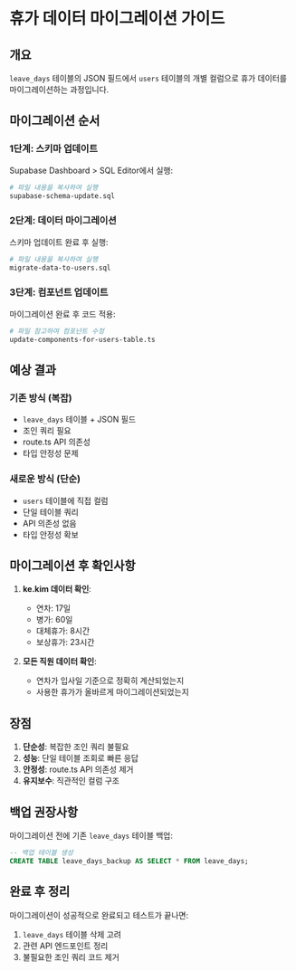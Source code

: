 # 휴가 데이터 마이그레이션 가이드

## 개요
`leave_days` 테이블의 JSON 필드에서 `users` 테이블의 개별 컬럼으로 휴가 데이터를 마이그레이션하는 과정입니다.

## 마이그레이션 순서

### 1단계: 스키마 업데이트
Supabase Dashboard > SQL Editor에서 실행:
```bash
# 파일 내용을 복사하여 실행
supabase-schema-update.sql
```

### 2단계: 데이터 마이그레이션  
스키마 업데이트 완료 후 실행:
```bash
# 파일 내용을 복사하여 실행
migrate-data-to-users.sql
```

### 3단계: 컴포넌트 업데이트
마이그레이션 완료 후 코드 적용:
```bash
# 파일 참고하여 컴포넌트 수정
update-components-for-users-table.ts
```

## 예상 결과

### 기존 방식 (복잡)
- `leave_days` 테이블 + JSON 필드
- 조인 쿼리 필요
- route.ts API 의존성
- 타입 안정성 문제

### 새로운 방식 (단순)
- `users` 테이블에 직접 컬럼
- 단일 테이블 쿼리
- API 의존성 없음
- 타입 안정성 확보

## 마이그레이션 후 확인사항

1. **ke.kim 데이터 확인**:
   - 연차: 17일
   - 병가: 60일  
   - 대체휴가: 8시간
   - 보상휴가: 23시간

2. **모든 직원 데이터 확인**:
   - 연차가 입사일 기준으로 정확히 계산되었는지
   - 사용한 휴가가 올바르게 마이그레이션되었는지

## 장점

1. **단순성**: 복잡한 조인 쿼리 불필요
2. **성능**: 단일 테이블 조회로 빠른 응답
3. **안정성**: route.ts API 의존성 제거
4. **유지보수**: 직관적인 컬럼 구조

## 백업 권장사항

마이그레이션 전에 기존 `leave_days` 테이블 백업:
```sql
-- 백업 테이블 생성
CREATE TABLE leave_days_backup AS SELECT * FROM leave_days;
```

## 완료 후 정리

마이그레이션이 성공적으로 완료되고 테스트가 끝나면:
1. `leave_days` 테이블 삭제 고려
2. 관련 API 엔드포인트 정리
3. 불필요한 조인 쿼리 코드 제거